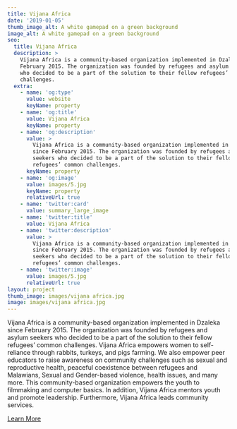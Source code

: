 ```yaml
---
title: Vijana Africa
date: '2019-01-05'
thumb_image_alt: A white gamepad on a green background
image_alt: A white gamepad on a green background
seo:
  title: Vijana Africa
  description: >
    Vijana Africa is a community-based organization implemented in Dzaleka since
    February 2015. The organization was founded by refugees and asylum seekers
    who decided to be a part of the solution to their fellow refugees’ common
    challenges.
  extra:
    - name: 'og:type'
      value: website
      keyName: property
    - name: 'og:title'
      value: Vijana Africa
      keyName: property
    - name: 'og:description'
      value: >
        Vijana Africa is a community-based organization implemented in Dzaleka
        since February 2015. The organization was founded by refugees and asylum
        seekers who decided to be a part of the solution to their fellow
        refugees’ common challenges.
      keyName: property
    - name: 'og:image'
      value: images/5.jpg
      keyName: property
      relativeUrl: true
    - name: 'twitter:card'
      value: summary_large_image
    - name: 'twitter:title'
      value: Vijana Africa
    - name: 'twitter:description'
      value: >
        Vijana Africa is a community-based organization implemented in Dzaleka
        since February 2015. The organization was founded by refugees and asylum
        seekers who decided to be a part of the solution to their fellow
        refugees’ common challenges.
    - name: 'twitter:image'
      value: images/5.jpg
      relativeUrl: true
layout: project
thumb_image: images/vijana africa.jpg
image: images/vijana africa.jpg
---
```

Vijana Africa is a community-based organization implemented in Dzaleka since February 2015. The organization was founded by refugees and asylum seekers who decided to be a part of the solution to their fellow refugees’ common challenges. Vijana Africa empowers women to self-reliance through rabbits, turkeys, and pigs farming. We also empower peer educators to raise awareness on community challenges such as sexual and reproductive health, peaceful coexistence between refugees and Malawians, Sexual and Gender-based violence, health issues, and many more. This community-based organization empowers the youth to filmmaking and computer basics. In addition, Vijana Africa mentors youth and promote leadership. Furthermore, Vijana Africa leads community services.


[Learn More](http://vijanaafrica.org/about.php)
